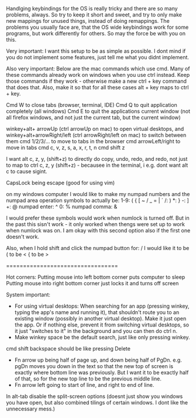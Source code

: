 


Handlging keybindings for the OS is really tricky and there are so many problems, always.
So try to keep it short and sweet, and try to only make new mappings for unused things, instead of doing remappings.
The problems you usually face are, that the OS wide keybindings work for some programs, but work differently for others.
So may the force be with you on this.





Very important: I want this setup to be as simple as possible. I dont mind if you do not implement some features, just tell me what you didnt implement.


Also very important:
Below are the mac commands which use cmd.
Many of these commands already work on windows when you use ctrl instead.
Keep those commands if they work - otherwise make a new ctrl + key command that does that.
Also, make it so that for all these cases alt + key maps to ctrl + key.






Cmd W to close tabs (browser, terminal, IDE)
Cmd Q to quit application completely (all windows)
Cmd E to quit the applications current window (not all firefox windows, and not just the current tab, but the current window)

winkey+alt+ arrowUp (ctrl arrowUp on mac) to open virtual desktops, and 
winkey+alt+arrowRight/left  (ctrl arrowRight/left on mac) to switch between them
cmd 1/2/3/... to move to tabs in the browser
cmd arrowLeft/right to move in tabs
cmd c, v, z, s, a, x, r, t, n
cmd shift z

I want alt c, z, y, (shift+z)   to directly do copy, undo, redo, and redo, not just to map to ctrl c, z, y (shift+z) - becausee in the terminal, i e.g. dont want alt c to cause sigint.

CapsLock being escape (good for using vim)


on my windows computer I would like to make my numpad numbers and the numpad area operation symbols to actually be: 
1-9: ( { [ ~ / _ = | ´
/: )
*: }
-: ]
+: @
numpad enter: ^
0: %
numpad comma: & 

I would prefer these symbols would work when numlock is turned off.
But in the past this sisn't work - it only worked when thengs were set up to work when numlock was on.
I am okay with this second option also if the first one doesn't work.

Also, when I hold shift and click the numpad button for:
/ I would like it to be \
( to be <
{ to be >


=================================

Hot corners:
Putting mouse into left bottom corner puts computer to sleep
Putting mouse into right bottom corner just locks it and turns off screen





System important:
- For using virtual desktops: When searching for an app (pressing winkey, typing the app's name and running it), that shouldn't route you to an existing window (possibly in another virtual desktop). Make it just open the app. Or if nothing else, prevent it from switching virtual desktops, so it just "switches to it" in the background and you can then do ctrl n.
- Make winkey space be the default search, just like only pressing winkey.


cmd shift backspace should be like pressing Delete


- Fn arrow up being half of page up, and down being half of PgDn.
e.g. pgDn moves you down in the text so that the new top of screen is exactly where bottom line was previously. But I want it to be exactly half of that, so for the new top line to be the previous middle line.
- Fn arrow left going to start of line, and right to end of line.


In alt-tab disable the split-screen options (doesnt just show you windows you have open, but also combined tilings of certain windows. I dont like the unnecessary mess.)


